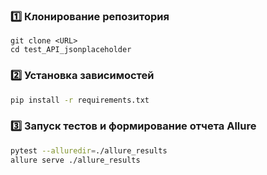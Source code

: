
### 1️⃣ Клонирование репозитория
```
git clone <URL>
cd test_API_jsonplaceholder
```

### 2️⃣ Установка зависимостей
```sh
pip install -r requirements.txt
```

### 3️⃣ Запуск тестов и формирование отчета Allure
```sh
pytest --alluredir=./allure_results
allure serve ./allure_results
```
